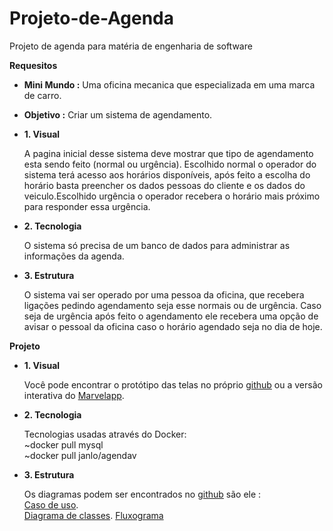 # Projeto-de-Agenda
Projeto de agenda para matéria de engenharia de software

**Requesitos**

  * **Mini Mundo :** Uma oficina mecanica que especializada em uma marca de carro.

  * **Objetivo :** Criar um sistema de agendamento.

  * **1. Visual**

     A pagina inicial desse sistema deve mostrar que tipo de agendamento esta sendo feito (normal ou urgência).
     Escolhido normal o operador do sistema terá acesso aos horários disponíveis,  após feito a escolha do 
     horário basta preencher os dados pessoas do cliente e os dados do veiculo.Escolhido urgência o operador 
     recebera o horário mais próximo para responder essa urgência.

  * **2. Tecnologia**
    
    O sistema só precisa de um banco de dados para administrar as informações da agenda.
    
  * **3. Estrutura**
    
    O sistema vai ser operado por uma pessoa da oficina, que recebera ligações pedindo agendamento seja esse normais ou de urgência. Caso seja de urgência após feito o agendamento ele recebera uma opção de avisar o pessoal da oficina caso o horário agendado seja no dia de hoje.
  
**Projeto**

  * **1. Visual**
  
    Você pode encontrar o protótipo das telas no próprio [github](https://github.com/Xenork/Projeto-de-Agenda/tree/master/Telas) ou a versão interativa do [Marvelapp](https://marvelapp.com/chje9a0/screen/62034147).
    
  * **2. Tecnologia**
  
    Tecnologias usadas através do Docker:  
    ~docker pull mysql  
    ~docker pull janlo/agendav
    
  * **3. Estrutura**
    
    Os diagramas podem ser encontrados no [github](https://github.com/Xenork/Projeto-de-Agenda/tree/master/Diagramas) são ele :  
    [Caso de uso](https://github.com/Xenork/Projeto-de-Agenda/blob/master/Diagramas/Caso-de-uso.jpg).  
    [Diagrama de classes](https://github.com/Xenork/Projeto-de-Agenda/blob/master/Diagramas/Classes.jpg).
    [Fluxograma]()
    
    
